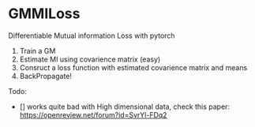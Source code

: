 # GMMILoss
Differentiable Mutual information Loss with pytorch  

1. Train a GM
2. Estimate MI using covarience matrix (easy)
3. Consruct a loss function with estimated covarience matrix and means
4. BackPropagate!

Todo: 

- [] works quite bad with High dimensional data,  check this paper: https://openreview.net/forum?id=SvrYl-FDq2
